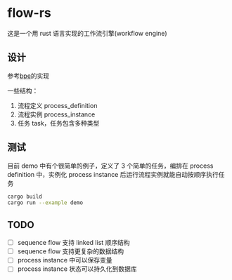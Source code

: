 # flow-rs

这是一个用 rust 语言实现的工作流引擎(workflow engine)

## 设计

参考[bpe](https://github.com/synrc/bpe)的实现

一些结构：

1. 流程定义 process_definition
2. 流程实例 process_instance
3. 任务 task，任务包含多种类型

## 测试

目前 demo 中有个很简单的例子，定义了 3 个简单的任务，编排在 process definition 中，实例化 process instance 后运行流程实例就能自动按顺序执行任务

```sh
cargo build
cargo run --example demo
```

## TODO

- [ ] sequence flow 支持 linked list 顺序结构
- [ ] sequence flow 支持更复杂的数据结构
- [ ] process instance 中可以保存变量
- [ ] process instance 状态可以持久化到数据库
